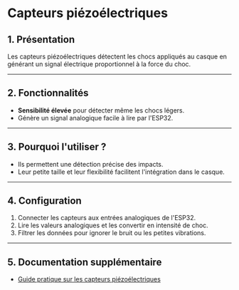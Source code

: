 # Capteurs piézoélectriques

## 1. Présentation
Les capteurs piézoélectriques détectent les chocs appliqués au casque en générant un signal électrique proportionnel à la force du choc.

---

## 2. Fonctionnalités
- **Sensibilité élevée** pour détecter même les chocs légers.
- Génère un signal analogique facile à lire par l'ESP32.

---

## 3. Pourquoi l'utiliser ?
- Ils permettent une détection précise des impacts.
- Leur petite taille et leur flexibilité facilitent l'intégration dans le casque.

---

## 4. Configuration
1. Connecter les capteurs aux entrées analogiques de l'ESP32.
2. Lire les valeurs analogiques et les convertir en intensité de choc.
3. Filtrer les données pour ignorer le bruit ou les petites vibrations.

---

## 5. Documentation supplémentaire
- [Guide pratique sur les capteurs piézoélectriques](https://learn.sparkfun.com/tutorials/piezo-vibration-sensor-hookup-guide/all)
